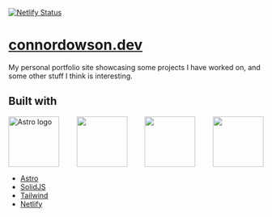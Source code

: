[![Netlify Status](https://api.netlify.com/api/v1/badges/34926d05-7689-4f07-8d6a-780a47673264/deploy-status)](https://app.netlify.com/sites/connordowsonportfolio/deploys)

# [connordowson.dev](https://connordowson.dev)

My personal portfolio site showcasing some projects I have worked on, and some other stuff I think is interesting.

## Built with

<div style="display: flex; gap: 2em; width: 100%; justify-content: space-between;">
<img width="100" height="auto" src="https://astro.build/assets/press/full-logo-light.png" alt="Astro logo" />
<img width="100" height="auto" src="https://www.solidjs.com/img/logo/with-wordmark/logo.svg" />
<img width="100" height="auto" src="https://raw.githubusercontent.com/tailwindlabs/tailwindcss/HEAD/.github/logo-dark.svg" />
<img width="100" height="auto" src="https://www.netlify.com/v3/img/components/full-logo-light.svg" />

</div>

- [Astro](https://astro.build/)
- [SolidJS](https://www.solidjs.com/)
- [Tailwind](https://tailwindcss.com/)
- [Netlify](https://www.netlify.com/)
